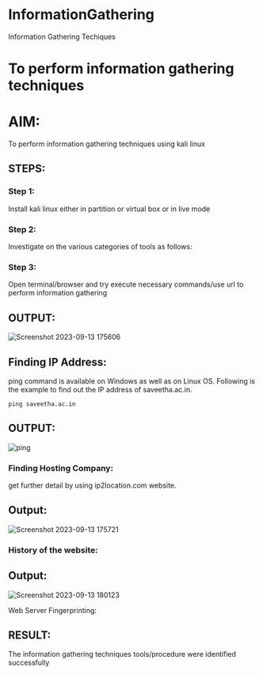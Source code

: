 # InformationGathering
Information Gathering Techiques

# To perform information gathering techniques

# AIM:

To perform information gathering techniques using kali linux 

## STEPS:

### Step 1:

Install kali linux either in partition or virtual box or in live mode

### Step 2:

Investigate on the various categories of tools as follows:

### Step 3:
Open terminal/browser and try execute necessary commands/use url to perform information gathering


## OUTPUT:
![Screenshot 2023-09-13 175606](https://github.com/NAVEENKUMAR4325/InformationGathering/assets/119479566/3ec70a48-8834-4880-977b-601ef3a1863b)

## Finding IP Address:

ping command is available on Windows as well as on Linux OS. Following is the example to find out the IP address of saveetha.ac.in.
```
ping saveetha.ac.in
```
## OUTPUT:

![ping](https://github.com/NAVEENKUMAR4325/InformationGathering/assets/119479566/1e04cba2-efea-4583-a15c-fd2f9289e36d)

### Finding Hosting Company:

get further detail by using ip2location.com website.

## Output:

![Screenshot 2023-09-13 175721](https://github.com/NAVEENKUMAR4325/InformationGathering/assets/119479566/f5031815-ebb4-4fed-a006-355608b8422b)

### History of the website:

## Output:

![Screenshot 2023-09-13 180123](https://github.com/NAVEENKUMAR4325/InformationGathering/assets/119479566/f0e705e6-32d1-4317-b4a4-02d7c126759a)

Web Server Fingerprinting:


## RESULT:
The information gathering techniques tools/procedure were  identified successfully
